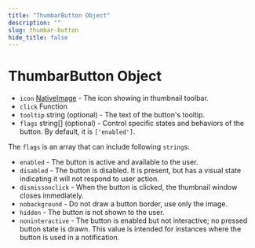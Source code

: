 ```yaml
---
title: "ThumbarButton Object"
description: ""
slug: thumbar-button
hide_title: false
---
```


# ThumbarButton Object

* `icon` [NativeImage](latest/api/native-image.md) - The icon showing in thumbnail
  toolbar.
* `click` Function
* `tooltip` string (optional) - The text of the button's tooltip.
* `flags` string[] (optional) - Control specific states and behaviors of the
  button. By default, it is `['enabled']`.

The `flags` is an array that can include following `string`s:

* `enabled` - The button is active and available to the user.
* `disabled` - The button is disabled. It is present, but has a visual state
  indicating it will not respond to user action.
* `dismissonclick` - When the button is clicked, the thumbnail window closes
  immediately.
* `nobackground` - Do not draw a button border, use only the image.
* `hidden` - The button is not shown to the user.
* `noninteractive` - The button is enabled but not interactive; no pressed
  button state is drawn. This value is intended for instances where the button
  is used in a notification.

